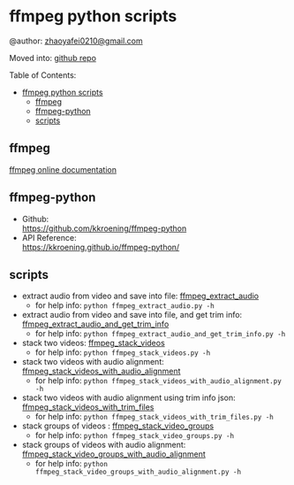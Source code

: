 # ffmpeg python scripts
@author: zhaoyafei0210@gmail.com

Moved into: [github repo](https://github.com/walkoncross/ffmpeg-python-tools)

Table of Contents:
- [ffmpeg python scripts](#ffmpeg-python-scripts)
  - [ffmpeg](#ffmpeg)
  - [ffmpeg-python](#ffmpeg-python)
  - [scripts](#scripts)
  
## ffmpeg
[ffmpeg online documentation](http://ffmpeg.org/documentation.html)

## ffmpeg-python
- Github:	
  https://github.com/kkroening/ffmpeg-python
- API Reference:	
  https://kkroening.github.io/ffmpeg-python/

## scripts
- extract audio from video and save into file: [ffmpeg_extract_audio](./ffmpeg_extract_audio.py)
  - for help info: ```python ffmpeg_extract_audio.py -h```
- extract audio from video and save into file, and get trim info: [ffmpeg_extract_audio_and_get_trim_info](./ffmpeg_extract_audio_and_get_trim_info.py)
  - for help info: ```python ffmpeg_extract_audio_and_get_trim_info.py -h```
- stack two videos: [ffmpeg_stack_videos](./ffmpeg_stack_videos.py)
  - for help info: ```python ffmpeg_stack_videos.py -h```
- stack two videos with audio alignment: [ffmpeg_stack_videos_with_audio_alignment](./ffmpeg_stack_videos_with_audio_alignment.py)
  - for help info: ```python ffmpeg_stack_videos_with_audio_alignment.py -h```
- stack two videos with audio alignment using trim info json: [ffmpeg_stack_videos_with_trim_files](./ffmpeg_stack_videos_with_trim_files.py)
  - for help info: ```python ffmpeg_stack_videos_with_trim_files.py -h```
- stack groups of videos : [ffmpeg_stack_video_groups](./ffmpeg_stack_video_groups.py)
  - for help info: ```python ffmpeg_stack_video_groups.py -h```
- stack groups of videos with audio alignment: [ffmpeg_stack_video_groups_with_audio_alignment](./ffmpeg_stack_video_groups_with_audio_alignment.py)
  - for help info: ```python ffmpeg_stack_video_groups_with_audio_alignment.py -h```
